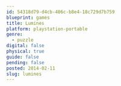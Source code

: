 ```yaml
---
id: 54318d79-d4cb-406c-b8e4-18c729d7b759
blueprint: games
title: Lumines
platform: playstation-portable
genre:
  - puzzle
digital: false
physical: true
guide: false
pending: false
posted: 2014-02-11
slug: lumines
---
```

